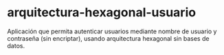 # arquitectura-hexagonal-usuario
 Aplicación que permita autenticar usuarios mediante nombre de usuario y contraseña (sin encriptar), usando arquitectura hexagonal sin bases de datos.
